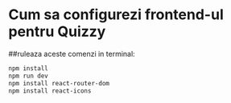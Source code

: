 # Cum sa configurezi frontend-ul pentru **Quizzy**
##ruleaza aceste comenzi in terminal:
```bash
npm install
npm run dev
npm install react-router-dom
npm install react-icons
